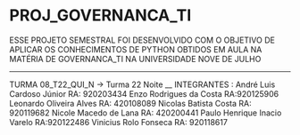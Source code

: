 # PROJ_GOVERNANCA_TI
ESSE PROJETO SEMESTRAL FOI DESENVOLVIDO COM O OBJETIVO DE APLICAR OS CONHECIMENTOS DE PYTHON OBTIDOS EM AULA NA MATÉRIA DE GOVERNANCA_TI NA UNIVERSIDADE NOVE DE JULHO  
_______________
TURMA 08_T22_QUI_N -> Turma 22 Noite 
__
INTEGRANTES :
André Luis Cardoso Júnior RA: 920203434
 Enzo Rodrigues da Costa RA:920125906
 Leonardo Oliveira Alves RA: 420108089
 Nicolas Batista Costa RA: 920119682
 Nicole Macedo de Lana RA: 420200441 
Paulo Henrique Inacio Varelo RA:920122486 
Vinicius Rolo Fonseca RA: 920118617    

